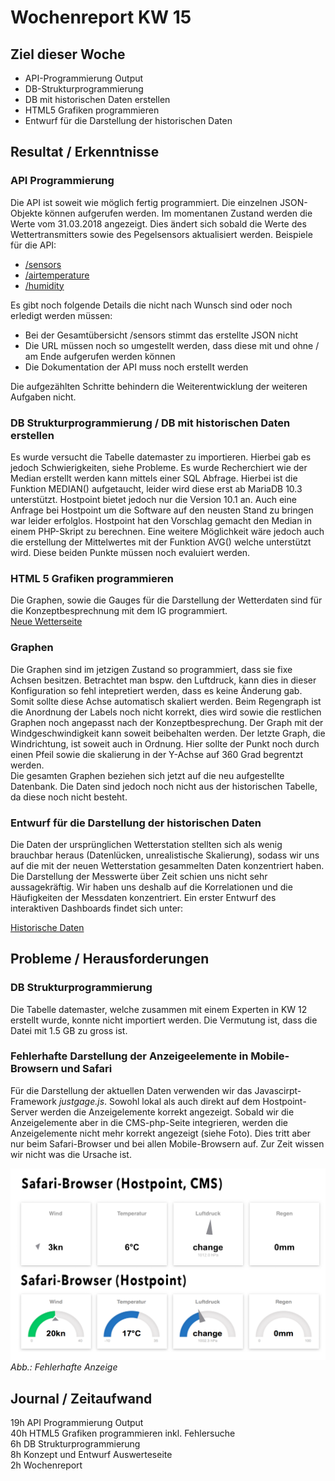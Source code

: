 # Wochenreport KW 15

## Ziel dieser Woche
* API-Programmierung Output
* DB-Strukturprogrammierung
* DB mit historischen Daten erstellen
* HTML5 Grafiken programmieren
* Entwurf für die Darstellung der historischen Daten

## Resultat / Erkenntnisse
### API Programmierung
Die API ist soweit wie möglich fertig programmiert. Die einzelnen JSON-Objekte können aufgerufen werden. Im momentanen Zustand werden die Werte vom 31.03.2018 angezeigt. Dies ändert sich sobald die Werte des Wettertransmitters sowie des Pegelsensors aktualisiert werden.
Beispiele für die API:

* [/sensors](https://api.wetter-arbon.ch/version3/sensors/)    
* [/airtemperature](https://api.wetter-arbon.ch/version3/sensors/airtemperature/)
* [/humidity](https://api.wetter-arbon.ch/version3/sensors/humidity)

Es gibt noch folgende Details die nicht nach Wunsch sind oder noch erledigt werden müssen: 

* Bei der Gesamtübersicht /sensors stimmt das erstellte JSON nicht
* Die URL müssen noch so umgestellt werden, dass diese mit und ohne / am Ende aufgerufen werden können
* Die Dokumentation der API muss noch erstellt werden

Die aufgezählten Schritte behindern die Weiterentwicklung der weiteren Aufgaben nicht.

### DB Strukturprogrammierung / DB mit historischen Daten erstellen
Es wurde versucht die Tabelle datemaster zu importieren. Hierbei gab es jedoch Schwierigkeiten, siehe Probleme. Es wurde Recherchiert wie der Median erstellt werden kann mittels einer SQL Abfrage. Hierbei ist die Funktion MEDIAN() aufgetaucht, leider wird diese erst ab MariaDB 10.3 unterstützt. Hostpoint bietet jedoch nur die Version 10.1 an. Auch eine Anfrage bei Hostpoint um die Software auf den neusten Stand zu bringen war leider erfolglos. Hostpoint hat den Vorschlag gemacht den Median in einem PHP-Skript zu berechnen. Eine weitere Möglichkeit wäre jedoch auch die erstellung der Mittelwertes mit der Funktion AVG() welche unterstützt wird. Diese beiden Punkte müssen noch evaluiert werden.

### HTML 5 Grafiken programmieren
Die Graphen, sowie die Gauges für die Darstellung der Wetterdaten sind für die Konzeptbesprechnung mit dem IG programmiert.  
[Neue Wetterseite](https://wetter-arbon.ch/Test)

### Graphen
Die Graphen sind im jetzigen Zustand so programmiert, dass sie fixe Achsen besitzen. Betrachtet man bspw. den Luftdruck, kann dies in dieser Konfiguration so fehl intepretiert werden, dass es keine Änderung gab. Somit sollte diese Achse automatisch skaliert werden. Beim Regengraph ist die Anordnung der Labels noch nicht korrekt, dies wird sowie die restlichen Graphen noch angepasst nach der Konzeptbesprechung. Der Graph mit der Windgeschwindigkeit kann soweit beibehalten werden. Der letzte Graph, die Windrichtung, ist soweit auch in Ordnung. Hier sollte der Punkt noch durch einen Pfeil sowie die skalierung in der Y-Achse auf 360 Grad begrentzt werden.  
Die gesamten Graphen beziehen sich jetzt auf die neu aufgestellte Datenbank. Die Daten sind jedoch noch nicht aus der historischen Tabelle, da diese noch nicht besteht.

### Entwurf für die Darstellung der historischen Daten
Die Daten der ursprünglichen Wetterstation stellten sich als wenig brauchbar heraus (Datenlücken, unrealistische Skalierung), sodass wir uns auf die mit der neuen Wetterstation gesammelten Daten konzentriert haben. Die Darstellung der Messwerte über Zeit schien uns nicht sehr aussagekräftig. Wir haben uns deshalb auf die Korrelationen und die Häufigkeiten der Messdaten konzentriert. Ein erster Entwurf des interaktiven Dashboards findet sich unter:

[Historische Daten](https://public.tableau.com/profile/ladina#!/vizhome/Wetterstation/Dashboard)

## Probleme / Herausforderungen
### DB Strukturprogrammierung
Die Tabelle datemaster, welche zusammen mit einem Experten in KW 12 erstellt wurde, konnte nicht importiert werden. Die Vermutung ist, dass die Datei mit 1.5 GB zu gross ist.

### Fehlerhafte Darstellung der Anzeigeelemente in Mobile-Browsern und Safari
Für die Darstellung der aktuellen Daten verwenden wir das Javascirpt-Framework *justgage.js*. Sowohl lokal als auch direkt auf dem Hostpoint-Server werden die Anzeigelemente korrekt angezeigt. Sobald wir die Anzeigelemente aber in die CMS-php-Seite integrieren, werden die Anzeigelemente nicht mehr korrekt angezeigt (siehe Foto). Dies tritt aber nur beim Safari-Browser und bei allen Mobile-Browsern auf. Zur Zeit wissen wir nicht was die Ursache ist.

![Screenshot](/img/gaugesfault.png)
*Abb.: Fehlerhafte Anzeige*

## Journal / Zeitaufwand
19h API Programmierung Output  
40h HTML5 Grafiken programmieren inkl. Fehlersuche   
6h DB Strukturprogrammierung  
8h Konzept und Entwurf Auswerteseite  
2h Wochenreport
